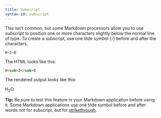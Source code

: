 ```yaml
---
title: Subscript
syntax-id: subscript
---
```


This isn't common, but some Markdown processors allow you to use *subscript* to position one or more characters slightly below the normal line of type. To create a subscript, use one tilde symbol (`~`) before and after the characters.

```text
H~2~O
```

The HTML looks like this:

```html
H<sub>2</sub>O
```

The rendered output looks like this:

H<sub>2</sub>O.

<div class="alert alert-success">
  <i class="fas fa-lightbulb"></i> <strong>Tip:</strong> Be sure to test this feature in your Markdown application before using it. Some Markdown applications use one tilde symbol before and after words not for subscript, but for <a href="/extended-syntax/#strikethrough">strikethrough</a>. 
</div>